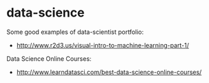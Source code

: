 # data-science
Some good examples of data-scientist portfolio: 
- http://www.r2d3.us/visual-intro-to-machine-learning-part-1/

Data Science Online Courses: 
- http://www.learndatasci.com/best-data-science-online-courses/
